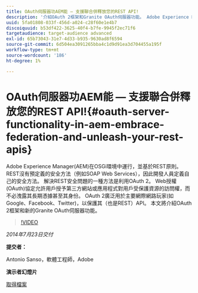 ```yaml
---
title: OAuth伺服器功AEM能 — 支援聯合併釋放您的REST API!
description: '介紹OAuth 2框架和Granite OAuth伺服器功能。 Adobe Experience Manager(AEM)在OSGi環境中運行，並基於REST原則。 '
uuid: 5fa01808-033f-456d-a024-c28f60e1e4b7
discoiquuid: b53df422-3625-40f4-b7fe-9945f2ec71f6
targetaudience: target-audience advanced
exl-id: 65b73043-31e7-4d33-b935-9630ad8f6594
source-git-commit: 6d504ea3091265bba4c1d9d91ea3d704455a195f
workflow-type: tm+mt
source-wordcount: '186'
ht-degree: 1%

---
```


# OAuth伺服器功AEM能 — 支援聯合併釋放您的REST API!{#oauth-server-functionality-in-aem-embrace-federation-and-unleash-your-rest-apis}

Adobe Experience Manager(AEM)在OSGi環境中運行，並基於REST原則。 REST沒有預定義的安全方法（例如SOAP Web Services），因此開發人員定義自己的安全方法。 解決REST安全問題的一種方法是利用OAuth 2。 Web授權(OAuth)協定允許用戶授予第三方網站或應用程式對用戶受保護資源的訪問權，而不必洩露其長期憑據甚至其身份。 OAuth 2廣泛用於主要網際網路玩家(如Google、Facebook、Twitter)，以保護其（也是REST）API。 本文將介紹OAuth 2框架和新的Granite OAuth伺服器功能。

>[!VIDEO](https://video.tv.adobe.com/v/19466/?quality=9)

*2014年7月23日交付*

**提交者：**

Antonio Sanso，軟體工程師，Adobe

**演示者幻燈片**

[取得檔案](assets/oauth-server-functionality-in-aem-7-23-14.pdf)
<!--
[Get back to the Overview](https://helpx.adobe.com/experience-manager/kt/eseminars/gems/aem-index.html)
-->
